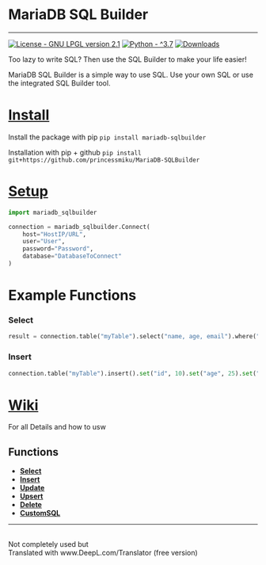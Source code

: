 # MariaDB SQL Builder

-----

[![License - GNU LPGL version 2.1](https://img.shields.io/badge/License-GNU_LPGL_version_2.1-green)](https://opensource.org/licenses/LGPL-2.1)
[![Python - ^3.7](https://img.shields.io/badge/Python-^3.7-blue)](https://www.python.org/)
[![Downloads](https://pepy.tech/badge/mariadb-sqlbuilder)](https://pepy.tech/project/mariadb-sqlbuilder)

Too lazy to write SQL? Then use the SQL Builder to make your life easier!

MariaDB SQL Builder is a simple way to use SQL.
Use your own SQL or use the integrated SQL Builder tool.

# [Install](https://github.com/princessmiku/MariaDB-SQLBuilder/wiki/Installation)
Install the package with pip
``pip install mariadb-sqlbuilder``

Installation with pip + github
``pip install git+https://github.com/princessmiku/MariaDB-SQLBuilder``

# [Setup](https://github.com/princessmiku/MariaDB-SQLBuilder/wiki/Setup)
````python
import mariadb_sqlbuilder

connection = mariadb_sqlbuilder.Connect(
    host="HostIP/URL",
    user="User",
    password="Password",
    database="DatabaseToConnect" 
)
````

# Example Functions
### Select
```python
result = connection.table("myTable").select("name, age, email").where("age", 25).fetchall()
```

### Insert
```python
connection.table("myTable").insert().set("id", 10).set("age", 25).set("Name", "Helgo").execute()
```

# [Wiki](https://github.com/princessmiku/MariaDB-SQLBuilder/wiki)
For all Details and how to usw

## Functions

- **[Select](https://github.com/princessmiku/MariaDB-SQLBuilder/wiki/Builder---Select)**
- **[Insert](https://github.com/princessmiku/MariaDB-SQLBuilder/wiki/Builder---Insert)**
- **[Update](https://github.com/princessmiku/MariaDB-SQLBuilder/wiki/Builder---Update)**
- **[Upsert](https://github.com/princessmiku/MariaDB-SQLBuilder/wiki/Builder---Upsert)**
- **[Delete](https://github.com/princessmiku/MariaDB-SQLBuilder/wiki/Builder---Delete)**
- **[CustomSQL](https://github.com/princessmiku/MariaDB-SQLBuilder/wiki/Custom-SQL)**


----------------------------------------------------------------

<br>
Not completely used but <br>
Translated with www.DeepL.com/Translator (free version)
